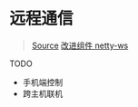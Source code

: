 # 远程通信

> [Source](https://github.com/Kuangcp/JavaBase/tree/master/netty/src/main/java/netty/websocket)
> [改进组件 netty-ws](https://github.com/Kuangcp/netty-ws-starter)

TODO

- 手机端控制
- 跨主机联机


